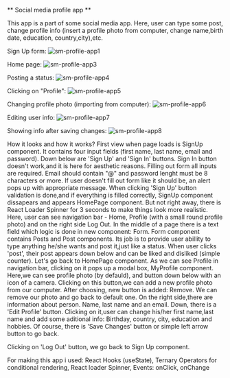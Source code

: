 ** Social media profile app **

This app is a part of some social media app. Here, user can type some post, change profile info (insert a profile photo from computer, change name,birth date, education, country,city),etc.

Sign Up form:
![sm-profile-app1](https://user-images.githubusercontent.com/85742865/133528821-878283ca-dde5-44bb-a2ef-c2c5c1e3e98c.png)

Home page:
![sm-profile-app3](https://user-images.githubusercontent.com/85742865/133528949-ace09f40-918a-451f-bbe2-04afec8e5b1b.png)

Posting a status:
![sm-profile-app4](https://user-images.githubusercontent.com/85742865/133528952-44cb26c4-c129-4934-8f71-4ab6adc58f30.png)

Clicking on "Profile":
![sm-profile-app5](https://user-images.githubusercontent.com/85742865/133529011-1a3b6d6d-4204-4209-ad82-d82aedb021e9.png)

Changing profile photo (importing from computer):
![sm-profile-app6](https://user-images.githubusercontent.com/85742865/133529060-c8fd3522-cd95-4eb6-a5d6-5ec23c005d47.png)

Editing user info:
![sm-profile-app7](https://user-images.githubusercontent.com/85742865/133529114-301ec866-5b9f-495e-af6a-5e34ecf7294a.png)

Showing info after saving changes:
![sm-profile-app8](https://user-images.githubusercontent.com/85742865/133529209-ebdc747b-81ac-472f-bb8f-2f0cd57e6bb4.png)



How it looks and how it works? 
First view when page loads is SignUp component. It contains four input fields (first name, last name, email and password). Down below are 'Sign Up' and 'Sign In' buttons. Sign In button doesn't work,and it is here for aesthetic reasons. Filling out form all inputs are required. Email should contain "@" and password lenght must be 8 characters or more. If user doesn't fill out form like it should be, an alert pops up with appropriate message. When clicking 'Sign Up' button validation is done,and if everything is filled correctly, SignUp component dissapears and appears HomePage component. But not right away, there is React Loader Spinner for 3 seconds to make things look more realistic. Here, user can see navigation bar - Home, Profile (with a small round profile photo) and on the right side Log Out. In the middle of a page there is a text field which logic is done in new component: Form. Form component contains Posts and Post components. Its job is to provide user abillity to type anything he/she wants and post it,just like a status. When user clicks 'post', their post appears down below and can be liked and disliked (simple counter). Let's go back to HomePage component. As we can see Profile in navigation bar, clicking on it pops up a modal box, MyProfile component. Here,we can see profile photo (by defauld), and button down below with an icon of a camera. Clicking on this button,we can add a new profile photo from our computer. After choosing, new button is added: Remove. We can remove our photo and go back to default one. On the right side,there are information about person. Name, last name and an email. Down, there is a 'Edit Profile' button. Clicking on it,user can change his/her first name,last name and add some aditional info: Birthday, country, city, education and hobbies. Of course, there is 'Save Changes' button or simple left arrow button to go back.

Clicking on 'Log Out' button, we go back to Sign Up component.

For making this app i used: React Hooks (useState), Ternary Operators for conditional rendering, React loader Spinner, Events: onClick, onChange
